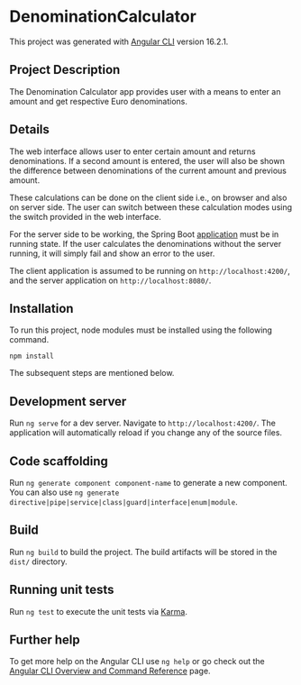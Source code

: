 # DenominationCalculator

This project was generated with [Angular CLI](https://github.com/angular/angular-cli) version 16.2.1.

## Project Description

The Denomination Calculator app provides user with a means to enter an amount and get respective Euro denominations.

## Details

The web interface allows user to enter certain amount and returns denominations. If a second amount is entered, the user will also be shown the difference between denominations of the current amount and previous amount.

These calculations can be done on the client side i.e., on browser and also on server side. The user can switch between these calculation modes using the switch provided in the web interface.

For the server side to be working, the Spring Boot [application](https://github.com/ananddsouza/denomination-calculator-backend) must be in running state. If the user calculates the denominations without the server running, it will simply fail and show an error to the user.

The client application is assumed to be running on `http://localhost:4200/`, and the server application on `http://localhost:8080/`.

## Installation

To run this project, node modules must be installed using the following command.

`npm install`

The subsequent steps are mentioned below.

## Development server

Run `ng serve` for a dev server. Navigate to `http://localhost:4200/`. The application will automatically reload if you change any of the source files.

## Code scaffolding

Run `ng generate component component-name` to generate a new component. You can also use `ng generate directive|pipe|service|class|guard|interface|enum|module`.

## Build

Run `ng build` to build the project. The build artifacts will be stored in the `dist/` directory.

## Running unit tests

Run `ng test` to execute the unit tests via [Karma](https://karma-runner.github.io).

## Further help

To get more help on the Angular CLI use `ng help` or go check out the [Angular CLI Overview and Command Reference](https://angular.io/cli) page.
